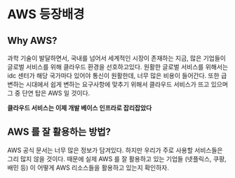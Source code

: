 AWS 등장배경
==

Why AWS?
--

과학 기술이 발달하면서, 국내를 넘어서 세계적인 시장이 존재하는 지금, 많은 기업들이 글로벌 서비스를 위해 클라우드 환경을 선호하고있다. 원활한 글로벌 서비스를 위해서는
idc 센터가 해당 국가마다 있어야 통신이 원활한데, 너무 많은 비용이 들어간다. 또한 급변하는 시대에서 쉽게 변하는 요구사항에 맞추기 위해서 클라우드 서비스가
뜨고 있으며 그 중 단연 탑은 AWS 일 것이다.<br>

**클라우드 서비스는 이제 개발 베이스 인프라로 잡리잡았다**


AWS 를 잘 활용하는 방법?
--
AWS 공식 문서는 너무 많은 정보가 담겨있다. 하지만 우리가 주로 사용할 서비스들은 그리 많지 않을 것이다.
때문에 실제 AWS 를 잘 활용하고 있는 기업들 (넷플릭스, 쿠팡, 배민 등) 이 어떻게 AWS 리소스들을 활용하고 있는지 확인하자.